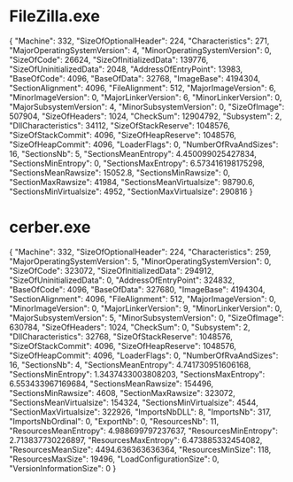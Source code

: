 # FileZilla.exe
{
  "Machine": 332,
  "SizeOfOptionalHeader": 224,
  "Characteristics": 271,
  "MajorOperatingSystemVersion": 4,
  "MinorOperatingSystemVersion": 0,
  "SizeOfCode": 26624,
  "SizeOfInitializedData": 139776,
  "SizeOfUninitializedData": 2048,
  "AddressOfEntryPoint": 13983,
  "BaseOfCode": 4096,
  "BaseOfData": 32768,
  "ImageBase": 4194304,
  "SectionAlignment": 4096,
  "FileAlignment": 512,
  "MajorImageVersion": 6,
  "MinorImageVersion": 0,
  "MajorLinkerVersion": 6,
  "MinorLinkerVersion": 0,
  "MajorSubsystemVersion": 4,
  "MinorSubsystemVersion": 0,
  "SizeOfImage": 507904,
  "SizeOfHeaders": 1024,
  "CheckSum": 12904792,
  "Subsystem": 2,
  "DllCharacteristics": 34112,
  "SizeOfStackReserve": 1048576,
  "SizeOfStackCommit": 4096,
  "SizeOfHeapReserve": 1048576,
  "SizeOfHeapCommit": 4096,
  "LoaderFlags": 0,
  "NumberOfRvaAndSizes": 16,
  "SectionsNb": 5,
  "SectionsMeanEntropy": 4.450099025427834,
  "SectionsMinEntropy": 0,
  "SectionsMaxEntropy": 6.573416198175298,
  "SectionsMeanRawsize": 15052.8,
  "SectionsMinRawsize": 0,
  "SectionMaxRawsize": 41984,
  "SectionsMeanVirtualsize": 98790.6,
  "SectionsMinVirtualsize": 4952,
  "SectionMaxVirtualsize": 290816
}

# cerber.exe
{
  "Machine": 332,
  "SizeOfOptionalHeader": 224,
  "Characteristics": 259,
  "MajorOperatingSystemVersion": 5,
  "MinorOperatingSystemVersion": 0,
  "SizeOfCode": 323072,
  "SizeOfInitializedData": 294912,
  "SizeOfUninitializedData": 0,
  "AddressOfEntryPoint": 324832,
  "BaseOfCode": 4096,
  "BaseOfData": 327680,
  "ImageBase": 4194304,
  "SectionAlignment": 4096,
  "FileAlignment": 512,
  "MajorImageVersion": 0,
  "MinorImageVersion": 0,
  "MajorLinkerVersion": 9,
  "MinorLinkerVersion": 0,
  "MajorSubsystemVersion": 5,
  "MinorSubsystemVersion": 0,
  "SizeOfImage": 630784,
  "SizeOfHeaders": 1024,
  "CheckSum": 0,
  "Subsystem": 2,
  "DllCharacteristics": 32768,
  "SizeOfStackReserve": 1048576,
  "SizeOfStackCommit": 4096,
  "SizeOfHeapReserve": 1048576,
  "SizeOfHeapCommit": 4096,
  "LoaderFlags": 0,
  "NumberOfRvaAndSizes": 16,
  "SectionsNb": 4,
  "SectionsMeanEntropy": 4.741730951606168,
  "SectionsMinEntropy": 1.3437433003808203,
  "SectionsMaxEntropy": 6.553433967169684,
  "SectionsMeanRawsize": 154496,
  "SectionsMinRawsize": 4608,
  "SectionMaxRawsize": 323072,
  "SectionsMeanVirtualsize": 154324,
  "SectionsMinVirtualsize": 4544,
  "SectionMaxVirtualsize": 322926,
  "ImportsNbDLL": 8,
  "ImportsNb": 317,
  "ImportsNbOrdinal": 0,
  "ExportNb": 0,
  "ResourcesNb": 11,
  "ResourcesMeanEntropy": 4.988699797237637,
  "ResourcesMinEntropy": 2.713837730226897,
  "ResourcesMaxEntropy": 6.473885332454082,
  "ResourcesMeanSize": 4494.636363636364,
  "ResourcesMinSize": 118,
  "ResourcesMaxSize": 19496,
  "LoadConfigurationSize": 0,
  "VersionInformationSize": 0
}